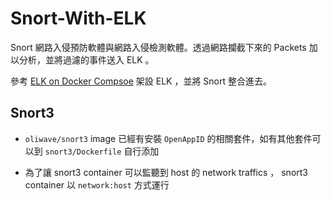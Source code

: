 # Snort-With-ELK

Snort 網路入侵預防軟體與網路入侵檢測軟體。透過網路攔截下來的 Packets 加以分析，並將過濾的事件送入 ELK 。

參考 [ELK on Docker Compsoe](https://github.com/FaelDi/docker-elk) 架設 ELK ，並將 Snort 整合進去。

## Snort3

- `oliwave/snort3` image 已經有安裝 `OpenAppID` 的相關套件，如有其他套件可以到 `snort3/Dockerfile` 自行添加

- 為了讓 snort3 container 可以監聽到 host 的 network traffics ， snort3 container 以 `network:host` 方式運行



